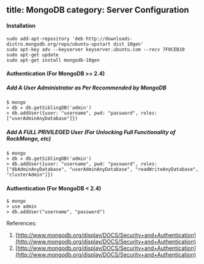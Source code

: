 title: MongoDB
category: Server Configuration
---
#### Installation

```
sudo add-apt-repository 'deb http://downloads-distro.mongodb.org/repo/ubuntu-upstart dist 10gen'
sudo apt-key adv --keyserver keyserver.ubuntu.com --recv 7F0CEB10
sudo apt-get update
sudo apt-get install mongodb-10gen
```

#### Authentication (For MongoDB >= 2.4)

##### Add A User Administrator as Per Recommended by MongoDB

```
$ mongo
> db = db.getSiblingDB('admin')
> db.addUser({user: "username", pwd: "password", roles: ["userAdminAnyDatabase"]})
```

##### Add A FULL PRIVILEGED User (For Unlocking Full Functionality of RockMongo, etc)

```
$ mongo
> db = db.getSiblingDB('admin')
> db.addUser({user: "username", pwd: "password", roles: ["dbAdminAnyDatabase", "userAdminAnyDatabase", "readWriteAnyDatabase", "clusterAdmin"]})
```

#### Authentication (For MongoDB < 2.4)

```
$ mongo
> use admin
> db.addUser("username", "password")
```

References:

1. [http://www.mongodb.org/display/DOCS/Security+and+Authentication](http://www.mongodb.org/display/DOCS/Security+and+Authentication)
2. [http://www.mongodb.org/display/DOCS/Security+and+Authentication](http://www.mongodb.org/display/DOCS/Security+and+Authentication)


